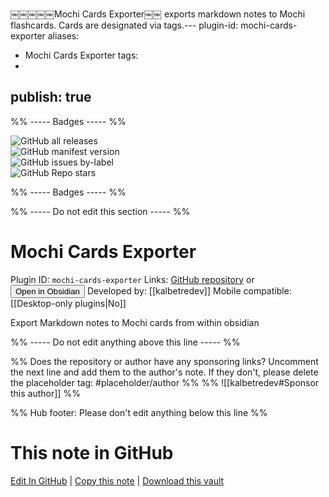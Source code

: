  ￼￼￼￼￼Mochi Cards Exporter￼￼ exports markdown notes to Mochi flashcards. Cards are designated via tags.---
plugin-id: mochi-cards-exporter
aliases:
- Mochi Cards Exporter
tags: 
- 
publish: true
---

%% ----- Badges ----- %%

![GitHub all releases](https://img.shields.io/github/downloads/kalbetredev/mochi-cards-exporter/total?color=573E7A&logo=github&style=for-the-badge)   
![GitHub manifest version](https://img.shields.io/github/manifest-json/v/kalbetredev/mochi-cards-exporter?color=573E7A&logo=github&style=for-the-badge)   
![GitHub issues by-label](https://img.shields.io/github/issues/kalbetredev/mochi-cards-exporter/help%20wanted?color=573E7A&logo=github&style=for-the-badge)   
![GitHub Repo stars](https://img.shields.io/github/stars/kalbetredev/mochi-cards-exporter?color=573E7A&logo=github&style=for-the-badge)

%% ----- Badges ----- %%

%% ----- Do not edit this section ----- %%

# Mochi Cards Exporter

Plugin ID: `mochi-cards-exporter`
Links: [GitHub repository](https://github.com/kalbetredev/mochi-cards-exporter) or [<button id=HH>Open in Obsidian</button>](obsidian://show-plugin?id=mochi-cards-exporter)
Developed by: [[kalbetredev]]
Mobile compatible: [[Desktop-only plugins|No]]

Export Markdown notes to Mochi cards from within obsidian

%% ----- Do not edit anything above this line ----- %% 

%% Does the repository or author have any sponsoring links? Uncomment the next line and add them to the author's note. If they don't, please delete the placeholder tag: #placeholder/author %%
%% ![[kalbetredev#Sponsor this author]] %%

%% Hub footer: Please don't edit anything below this line %%

# This note in GitHub

<span class="git-footer">[Edit In GitHub](https://github.dev/obsidian-community/obsidian-hub/blob/main/02%20-%20Community%20Expansions/02.05%20All%20Community%20Expansions/Plugins/mochi-cards-exporter.md "git-hub-edit-note") | [Copy this note](https://raw.githubusercontent.com/obsidian-community/obsidian-hub/main/02%20-%20Community%20Expansions/02.05%20All%20Community%20Expansions/Plugins/mochi-cards-exporter.md "git-hub-copy-note") | [Download this vault](https://github.com/obsidian-community/obsidian-hub/archive/refs/heads/main.zip "git-hub-download-vault") </span>
